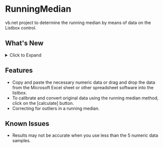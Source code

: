 # RunningMedian
vb.net project to determine the running median by means of data on the Listbox control.

## What's New
<details>
<summary>Click to Expand</summary>

### v1.0
#### February 16, 2022
> Initial release.

#### February 17, 2022
> Fixed several bugs.
</details>

## Features
- Copy and paste the necessary numeric data or drag and drop the data from the Microsoft Excel sheet or other spreadsheet software into the listbox.
- To calibrate and convert original data using the running median method, click on the [calculate] button.
- Correcting for outliers in a running median.

## Known Issues
- Results may not be accurate when you use less than the 5 numeric data samples.
